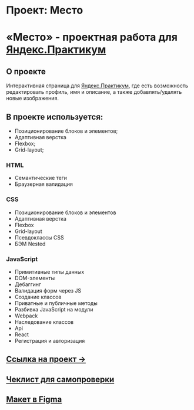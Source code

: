 # Проект: Место

# «Место» - проектная работа для [Яндекс.Практикум](https://practicum.yandex.ru/)

## О проекте

Интерактивная страница для [Яндекс.Практикум](https://practicum.yandex.ru/), где есть возможность редактировать профиль, имя и описание, а также добавлять/удалять новые изображения.

## В проекте используется:

- Позиционирование блоков и элементов;
- Адаптивная верстка
- Flexbox;
- Grid-layout;

### HTML

- Семантические теги
- Браузерная валидация

### CSS

- Позиционирование блоков и элементов
- Адаптивная верстка
- Flexbox
- Grid-layout
- Псевдоклассы CSS
- БЭМ Nested

### JavaScript

- Примитивные типы данных
- DOM-элементы
- Дебаггинг
- Валидация форм через JS
- Создание классов
- Приватные и публичные методы
- Разбивка JavaScript на модули
- Webpack
- Наследование классов
- Api
- React
- Регистрация и авторизация

## [Ссылка на проект &rarr;](https://alexkrasyuk24.github.io/mesto/index.html)

## [Чеклист для самопроверки](https://code.s3.yandex.net/web-developer/checklists-pdf/new-program/checklist-12.pdf)

## [Макет в Figma](https://www.figma.com/file/5H3gsn5lIGPwzBPby9jAOo/JavaScript.-Sprint-12?type=design&node-id=4453-2&t=UdApoeEXZHj2kP5F-0)
